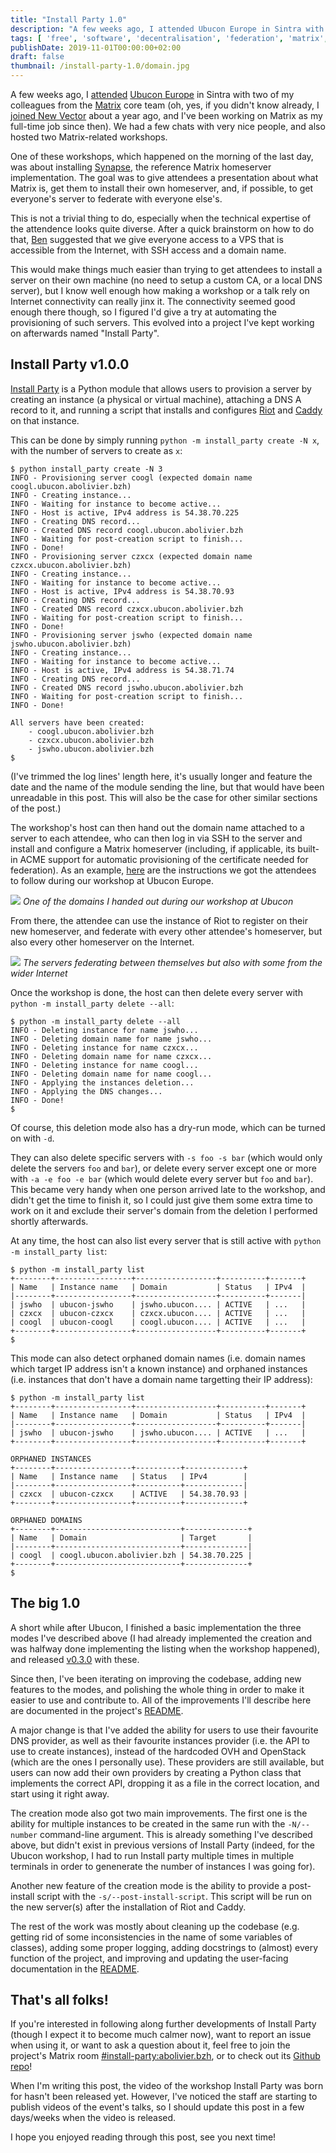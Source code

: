 ```yaml
---
title: "Install Party 1.0"
description: "A few weeks ago, I attended Ubucon Europe in Sintra with two of my colleagues from the Matrix core team. One of the workshops we hosted there was about getting the attendees to install their own Matrix homeserver. While trying to figure out how to set it up so that everyone ends up with a working and federating homeserver, we had the idea of an automated tool to create servers dedicated to these kinds of events. This is how my last personal project, Install Party, was born, and it's now getting its 1.0 release!"
tags: [ 'free', 'software', 'decentralisation', 'federation', 'matrix', 'workshops', 'install', 'party' ]
publishDate: 2019-11-01T00:00:00+02:00
draft: false
thumbnail: /install-party-1.0/domain.jpg
---
```


A few weeks ago, I
[attended](https://twitter.com/BrenAbolivier/status/1182224154784874496) [Ubucon
Europe](https://sintra2019.ubucon.org/) in Sintra with two of my colleagues from
the [Matrix](https://matrix.org) core team (oh, yes, if you didn't know already,
I [joined New
Vector](https://twitter.com/BrenAbolivier/status/1057656744497811457) about a
year ago, and I've been working on Matrix as my full-time job since then). We
had a few chats with very nice people, and also hosted two Matrix-related
workshops.

One of these workshops, which happened on the morning of the last day, was about
installing [Synapse](https://github.com/matrix-org/synapse), the reference
Matrix homeserver implementation. The goal was to give attendees a presentation
about what Matrix is, get them to install their own homeserver, and, if
possible, to get everyone's server to federate with everyone else's.

This is not a trivial thing to do, especially when the technical expertise of
the attendence looks quite diverse. After a quick brainstorm on how to do that,
[Ben](https://twitter.com/benparsons) suggested that we give everyone access to
a VPS that is accessible from the Internet, with SSH access and a domain name.

This would make things much easier than trying to get attendees to install a
server on their own machine (no need to setup a custom CA, or a local DNS
server), but I know well enough how making a workshop or a talk rely on Internet
connectivity can really jinx it. The connectivity seemed good enough there
though, so I figured I'd give a try at automating the provisioning of such
servers. This evolved into a project I've kept working on afterwards named
"Install Party".

## Install Party v1.0.0

[Install Party](https://github.com/babolivier/install-party) is a Python module
that allows users to provision a server by creating an instance (a physical or
virtual machine), attaching a DNS A record to it, and running a script that
installs and configures [Riot](https://about.riot.im) and
[Caddy](https://caddyserver.com/) on that instance.

This can be done by simply running `python -m install_party create -N x`, with
the number of servers to create as `x`:

```
$ python install_party create -N 3
INFO - Provisioning server coogl (expected domain name coogl.ubucon.abolivier.bzh)
INFO - Creating instance...
INFO - Waiting for instance to become active...
INFO - Host is active, IPv4 address is 54.38.70.225
INFO - Creating DNS record...
INFO - Created DNS record coogl.ubucon.abolivier.bzh
INFO - Waiting for post-creation script to finish...
INFO - Done!
INFO - Provisioning server czxcx (expected domain name czxcx.ubucon.abolivier.bzh)
INFO - Creating instance...
INFO - Waiting for instance to become active...
INFO - Host is active, IPv4 address is 54.38.70.93
INFO - Creating DNS record...
INFO - Created DNS record czxcx.ubucon.abolivier.bzh
INFO - Waiting for post-creation script to finish...
INFO - Done!
INFO - Provisioning server jswho (expected domain name jswho.ubucon.abolivier.bzh)
INFO - Creating instance...
INFO - Waiting for instance to become active...
INFO - Host is active, IPv4 address is 54.38.71.74
INFO - Creating DNS record...
INFO - Created DNS record jswho.ubucon.abolivier.bzh
INFO - Waiting for post-creation script to finish...
INFO - Done!

All servers have been created:
	- coogl.ubucon.abolivier.bzh
	- czxcx.ubucon.abolivier.bzh
	- jswho.ubucon.abolivier.bzh
$
```

(I've trimmed the log lines' length here, it's usually longer and feature the
date and the name of the module sending the line, but that would have been
unreadable in this post. This will also be the case for other similar sections
of the post.)

The workshop's host can then hand out the domain name attached to a server to
each attendee, who can then log in via SSH to the server and install and
configure a Matrix homeserver (including, if applicable, its built-in ACME
support for automatic provisioning of the certificate needed for federation). As
an example, [here](https://git.io/JelHi) are the instructions we got the
attendees to follow during our workshop at Ubucon Europe.

![](/images/install-party-1.0/domain.jpg)
*One of the domains I handed out during our workshop at Ubucon*

From there, the attendee can use the instance of Riot to register on their new
homeserver, and federate with every other attendee's homeserver, but also every
other homeserver on the Internet.

![](/images/install-party-1.0/federating.png)
*The servers federating between themselves but also with some from the wider
Internet*

Once the workshop is done, the host can then delete every server with `python -m
install_party delete --all`:

```
$ python -m install_party delete --all
INFO - Deleting instance for name jswho...
INFO - Deleting domain name for name jswho...
INFO - Deleting instance for name czxcx...
INFO - Deleting domain name for name czxcx...
INFO - Deleting instance for name coogl...
INFO - Deleting domain name for name coogl...
INFO - Applying the instances deletion...
INFO - Applying the DNS changes...
INFO - Done!
$
```

Of course, this deletion mode also has a dry-run mode, which can be turned on
with `-d`.

They can also delete specific servers with `-s foo -s bar` (which would only
delete the servers `foo` and `bar`), or delete every server except one or more
with `-a -e foo -e bar` (which would delete every server but `foo` and `bar`).
This became very handy when one person arrived late to the workshop, and didn't
get the time to finish it, so I could just give them some extra time to work on
it and exclude their server's domain from the deletion I performed shortly
afterwards.

At any time, the host can also list every server that is still active with
`python -m install_party list`:

```
$ python -m install_party list
+--------+-----------------+------------------+----------+-------+
| Name   | Instance name   | Domain           | Status   | IPv4  |
|--------+-----------------+------------------+----------+-------|
| jswho  | ubucon-jswho    | jswho.ubucon.... | ACTIVE   | ...   |
| czxcx  | ubucon-czxcx    | czxcx.ubucon.... | ACTIVE   | ...   |
| coogl  | ubucon-coogl    | coogl.ubucon.... | ACTIVE   | ...   |
+--------+-----------------+------------------+----------+-------+
$
```

This mode can also detect orphaned domain names (i.e. domain names which target
IP address isn't a known instance) and orphaned instances (i.e. instances that
don't have a domain name targetting their IP address):

```
$ python -m install_party list
+--------+-----------------+------------------+----------+-------+
| Name   | Instance name   | Domain           | Status   | IPv4  |
|--------+-----------------+------------------+----------+-------|
| jswho  | ubucon-jswho    | jswho.ubucon.... | ACTIVE   | ...   |
+--------+-----------------+------------------+----------+-------+

ORPHANED INSTANCES
+--------+-----------------+----------+-------------+
| Name   | Instance name   | Status   | IPv4        |
|--------+-----------------+----------+-------------|
| czxcx  | ubucon-czxcx    | ACTIVE   | 54.38.70.93 |
+--------+-----------------+----------+-------------+

ORPHANED DOMAINS
+--------+----------------------------+--------------+
| Name   | Domain                     | Target       |
|--------+----------------------------+--------------|
| coogl  | coogl.ubucon.abolivier.bzh | 54.38.70.225 |
+--------+----------------------------+--------------+
$
```

## The big 1.0

A short while after Ubucon, I finished a basic implementation the three modes
I've described above (I had already implemented the creation and was halfway
done implementing the listing when the workshop happened), and released
[v0.3.0](https://github.com/babolivier/install-party/releases/tag/v0.3.0) with
these.

Since then, I've been iterating on improving the codebase, adding new features
to the modes, and polishing the whole thing in order to make it easier to use
and contribute to. All of the improvements I'll describe here are documented in
the project's
[README](https://github.com/babolivier/install-party/blob/v1.0.0/README.md).

A major change is that I've added the ability for users to use their favourite
DNS provider, as well as their favourite instances provider (i.e. the API to use
to create instances), instead of the hardcoded OVH and OpenStack (which are the
ones I personally use). These providers are still available, but users can now
add their own providers by creating a Python class that implements the correct
API, dropping it as a file in the correct location, and start using it right
away.

The creation mode also got two main improvements. The first one is the ability
for multiple instances to be created in the same run with the `-N/--number`
command-line argument. This is already something I've described above, but
didn't exist in previous versions of Install Party (indeed, for the Ubucon
workshop, I had to run Install party multiple times in multiple terminals in
order to genenerate the number of instances I was going for).

Another new feature of the creation mode is the ability to provide a
post-install script with the `-s/--post-install-script`. This script will be
run on the new server(s) after the installation of Riot and Caddy.

The rest of the work was mostly about cleaning up the codebase (e.g. getting rid
of some inconsistencies in the name of some variables of classes), adding some
proper logging, adding docstrings to (almost) every function of the project, and
improving and updating the user-facing documentation in the
[README](https://github.com/babolivier/install-party/blob/v1.0.0/README.md).

## That's all folks!

If you're interested in following along further developments of Install Party
(though I expect it to become much calmer now), want to report an issue when
using it, or want to ask a question about it, feel free to join the project's
Matrix room
[#install-party:abolivier.bzh](https://matrix.to/#/#install-party:abolivier.bzh),
or to check out its [Github repo](https://github.com/babolivier/install-party)!

When I'm writing this post, the video of the workshop Install Party was born for
hasn't been released yet. However, I've noticed the staff are starting to
publish videos of the event's talks, so I should update this post in a few
days/weeks when the video is released.

I hope you enjoyed reading through this post, see you next time!
